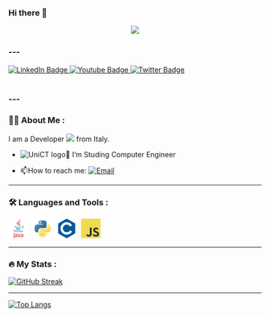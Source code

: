 ### Hi there 👋

<!--
**PhilipTamb/PhilipTamb** is a ✨ _special_ ✨ repository because its `README.md` (this file) appears on your GitHub profile.

Here are some ideas to get you started:

- 🔭 I’m currently working on ...
- 🌱 I’m currently learning ...
- 👯 I’m looking to collaborate on ...
- 🤔 I’m looking for help with ...
- 💬 Ask me about ...
- 📫 How to reach me: ...
- 😄 Pronouns: ...
- ⚡ Fun fact: ...
-->

<div id="header" align="center">
  <img src="https://media.giphy.com/media/dWesBcTLavkZuG35MI/giphy.gif" width="300" />
</div>

### ---

<div id="badges">
  <a href="https://www.linkedin.com/in/philip-tamb%C3%A8/">
    <img src="https://img.shields.io/badge/LinkedIn-blue?style=for-the-badge&logo=linkedin&logoColor=white" alt="LinkedIn Badge"/>
  </a>
  <a href="https://www.youtube.com/channel/UCu5lYKkP44h01DFpegYTa4w">
    <img src="https://img.shields.io/badge/YouTube-red?style=for-the-badge&logo=youtube&logoColor=white" alt="Youtube Badge"/>
  </a>
  <a href="https://twitter.com/PhilipTamb1">
    <img src="https://img.shields.io/badge/Twitter-blue?style=for-the-badge&logo=twitter&logoColor=white" alt="Twitter Badge"/>
  </a>
</div>
<div>
  <img src="https://komarev.com/ghpvc/?username=your-github-username&style=flat-square&color=blue" alt=""/>
</div>

### ---

### :man_technologist: About Me :

I am a Developer <img src="https://media.giphy.com/media/WUlplcMpOCEmTGBtBW/giphy.gif" width="30"> from Italy.

- :telescope: I’m Studing Computer Engineer <img alt="UniCT logo" src="https://focusicilia.it/wp-content/uploads/2021/02/LogoPrimario-1.png" height="20" align="left"/>


- :mailbox:How to reach me: [![Email](https://img.shields.io/badge/-Email-blue)](philip.tambe@hotmail.it)

---

### :hammer_and_wrench: Languages and Tools :

<div>
  <img src="https://github.com/devicons/devicon/blob/master/icons/java/java-original-wordmark.svg" title="Java" alt="Java" width="40" height="40"/>&nbsp;
  <img src="https://github.com/devicons/devicon/blob/master/icons/python/python-original.svg" title="Java" alt="Python" width="40" height="40"/>&nbsp;
  <img src="https://github.com/devicons/devicon/blob/master/icons/c/c-plain.svg" title="JavaScript" alt="C" width="40" height="40"/>&nbsp;
  <img src="https://github.com/devicons/devicon/blob/master/icons/javascript/javascript-original.svg" title="JavaScript" alt="JavaScript" width="40" height="40"/>&nbsp;
</div>

---

### :fire: My Stats :
[![GitHub Streak](https://streak-stats.demolab.com/?user=DenverCoder1&theme=dark)](https://github.com/PhilipTamb/PhilipTamb/)

---
[![Top Langs](https://github-readme-stats.vercel.app/api/top-langs/?username=PhilipTamb&layout=compact&theme=vision-friendly-dark)](https://github.com/anuraghazra/github-readme-stats)
